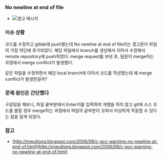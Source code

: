 ### No newline at end of file
- ![경고 메시지](https://s3-us-west-2.amazonaws.com/secure.notion-static.com/9903fff9-ac12-4acc-92d4-5468069a4702/Untitled.png)

### 이슈 상황
코드를 수정하고 gitlab에 push했는데 No newline at end of file라는 경고문이 파일의 가장 하단에 추가되었다.
해당 파일에서 branch를 생성해서 이어서 수정해서 remote repository에 push하였다.
merge request를 보낸 후, 팀원이 merge하는 과정에서 merge conflict가 발생했다.

같은 파일을 수정하면서 해당 local branch에 이어서 코드를 작성했는데 왜 merge conflict가 발생한걸까?

### 문제 원인은 간단했다
구글링을 해보니, 파일 끝부분에서 Enter키를 입력하여 개행을 하지 않고 git에 소스 코드를 올릴 경우
merge하는 과정에서 파일의 긑부분이 꼬여서 이상하게 작동할 수 있다는 점을 알게 되었다.

### 참고
- [http://mwultong.blogspot.com/2006/08/c-gcc-warning-no-newline-at-end-of.html](http://mwultong.blogspot.com/2006/08/c-gcc-warning-no-newline-at-end-of.html)
